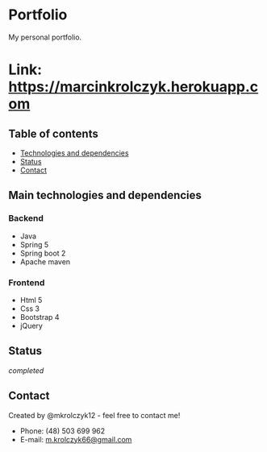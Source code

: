 # Portfolio
My personal portfolio.

# Link: https://marcinkrolczyk.herokuapp.com

## Table of contents

- [Technologies and dependencies](#technologies-and-dependencies)
- [Status](#status)
- [Contact](#contact)

## Main technologies and dependencies
### Backend
- Java
- Spring 5
- Spring boot 2
- Apache maven
### Frontend
- Html 5
- Css 3
- Bootstrap 4
- jQuery

## Status

_completed_

## Contact

Created by @mkrolczyk12 - feel free to contact me!

- Phone: (48) 503 699 962
- E-mail: m.krolczyk66@gmail.com

